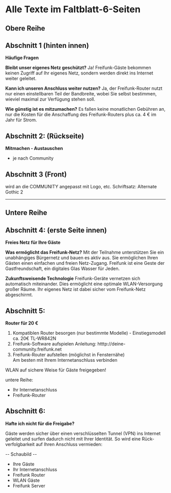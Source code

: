 # Alle Texte im Faltblatt-6-Seiten

Obere Reihe
----

**Abschnitt 1 (hinten innen)**
---
**Häufige Fragen**

**Bleibt unser eigenes Netz geschützt?**
Ja! Freifunk-Gäste bekommen keinen Zugriff auf Ihr eigenes Netz, sondern werden direkt ins Internet weiter geleitet.

**Kann ich unseren Anschluss weiter nutzen?**
Ja, der Freifunk-Router nutzt nur einen einstell­baren Teil der Bandbreite, wobei Sie selbst bestimmen, wieviel maximal zur Verfügung stehen soll.

**Wie günstig ist es mitzumachen?**
Es fallen keine monatlichen Gebühren an, nur die Kosten für die Anschaf­fung des Freifunk-Routers plus ca. 4 € im Jahr für Strom.

**Abschnitt 2: (Rückseite)**
---
**Mitmachen - Austauschen**

* je nach Community

**Abschnitt 3 (Front)**
---
wird an die COMMUNITY angepasst mit Logo, etc. Schriftsatz: Alternate Gothic 2

---

Untere Reihe
---

**Abschnitt 4: (erste Seite innen)**
---
**Freies Netz für Ihre Gäste**

**Was ermöglicht das Freifunk-Netz?**
Mit der Teilnahme unterstützen Sie ein unabhängiges Bürgernetz und bauen es aktiv aus. Sie ermöglichen Ihren Gästen einen einfachen und freien Netz-Zugang.
Freifunk ist eine Geste der Gast­freund­schaft, ein digitales Glas Wasser für Jeden.

**Zukunftsweisende Technologie**
Freifunk-Geräte vernetzen sich automatisch miteinander. Dies ermöglicht eine optimale WLAN-Versorgung großer Räume. Ihr eigenes Netz ist dabei sicher vom Freifunk-Netz abgeschirmt.


**Abschnitt 5:**
---
**Router für 20 €**

1. Kompatiblen Router besorgen (nur bestimmte Modelle) - Einstiegsmodell ca. 20€ TL-WR842N
2. Freifunk-Software aufspielen Anleitung: htttp://deine-community.freifunk.net
3. Freifunk-Router aufstellen (möglichst in Fensternähe)  
   Am besten mit Ihrem Internetanschluss verbinden

WLAN auf sichere Weise für Gäste freigegeben!

untere Reihe:

  * Ihr Internetanschluss
  * Freifunk-Router


**Abschnitt 6:**
---
**Hafte ich nicht für die Freigabe?**

Gäste werden sicher über einen verschlüsselten Tunnel (VPN) ins Internet geleitet und surfen dadurch nicht mit Ihrer Identität. So wird eine Rück-verfolgbarkeit auf Ihren Anschluss vermieden:


-- Schaubild --

- Ihre Gäste
- Ihr Internetanschluss
- Freifunk Router
- WLAN Gäste
- Freifunk Server
